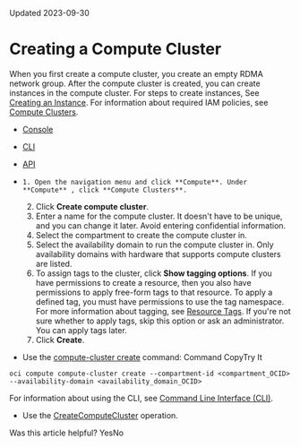 Updated 2023-09-30
# Creating a Compute Cluster
When you first create a compute cluster, you create an empty RDMA network group. After the compute cluster is created, you can create instances in the compute cluster.
For steps to create instances, See [Creating an Instance](https://docs.oracle.com/en-us/iaas/Content/Compute/Tasks/launchinginstance.htm#top "Create a bare metal or virtual machine \(VM\) compute instance by using Compute service.").
For information about required IAM policies, see [Compute Clusters](https://docs.oracle.com/en-us/iaas/Content/Compute/Tasks/compute-clusters.htm#compute-clusters__permissions).
  * [Console](https://docs.oracle.com/en-us/iaas/Content/Compute/Tasks/create-compute-cluster.htm)
  * [CLI](https://docs.oracle.com/en-us/iaas/Content/Compute/Tasks/create-compute-cluster.htm)
  * [API](https://docs.oracle.com/en-us/iaas/Content/Compute/Tasks/create-compute-cluster.htm)


  *     1. Open the navigation menu and click **Compute**. Under **Compute** , click **Compute Clusters**.
    2. Click **Create compute cluster**.
    3. Enter a name for the compute cluster. It doesn't have to be unique, and you can change it later. Avoid entering confidential information.
    4. Select the compartment to create the compute cluster in.
    5. Select the availability domain to run the compute cluster in. Only availability domains with hardware that supports compute clusters are listed.
    6. To assign tags to the cluster, click **Show tagging options**. 
If you have permissions to create a resource, then you also have permissions to apply free-form tags to that resource. To apply a defined tag, you must have permissions to use the tag namespace. For more information about tagging, see [Resource Tags](https://docs.oracle.com/iaas/Content/General/Concepts/resourcetags.htm). If you're not sure whether to apply tags, skip this option or ask an administrator. You can apply tags later.
    7. Click **Create**.
  * Use the [compute-cluster create](https://docs.oracle.com/iaas/tools/oci-cli/latest/oci_cli_docs/cmdref/compute/compute-cluster/create.html) command:
Command
CopyTry It
```
oci compute compute-cluster create --compartment-id <compartment_OCID> --availability-domain <availability_domain_OCID>
```

For information about using the CLI, see [Command Line Interface (CLI)](https://docs.oracle.com/iaas/Content/API/Concepts/cliconcepts.htm).
  * Use the [CreateComputeCluster](https://docs.oracle.com/iaas/api/#/en/iaas/latest/ComputeCluster/CreateComputeCluster) operation.


Was this article helpful?
YesNo

